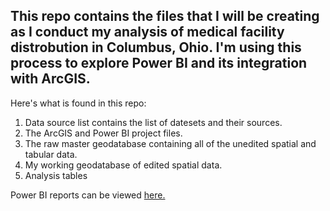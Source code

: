 This repo contains the files that I will be creating as I conduct my analysis of medical facility distrobution in Columbus, Ohio. 
I'm using this process to explore Power BI and its integration with ArcGIS.
---------------------------------------------------------------

Here's what is found in this repo:

1. Data source list contains the list of datesets and their sources.
2. The ArcGIS and Power BI project files.
3. The raw master geodatabase containing all of the unedited spatial and tabular data.
4. My working geodatabase of edited spatial data.
5. Analysis tables 

Power BI reports can be viewed [here.](https://app.powerbi.com/links/VQkbQfhXmi?ctid=a8baedf7-0b20-448e-93c6-b9bff48e2f72&pbi_source=linkShare&bookmarkGuid=1c9d2b11-27df-43bd-9280-8390f16d2596)
